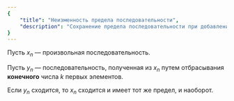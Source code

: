 ```yaml
---
{
    "title": "Неизменность предела последовательности",
    "description": "Сохранение предела последовательности при добавлении или отбрасывании конечного числа ее членов."
}
---
```


Пусть $x_n$ — произвольная последовательность.

Пусть $y_n$ — последовательность, полученная из $x_n$ путем отбрасывания **конечного** числа $k$ первых элементов.

Если $y_n$ сходится, то $x_n$ сходится и имеет тот же предел, и наоборот.